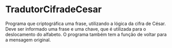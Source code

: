 # TradutorCifradeCesar
Programa que criptográfica uma frase, utilizando a lógica da cifra de César.
Deve ser informado uma frase e uma chave, que é utilizada para o deslocamento do alfabeto.
O programa também tem a função de voltar para  a mensagem original.
